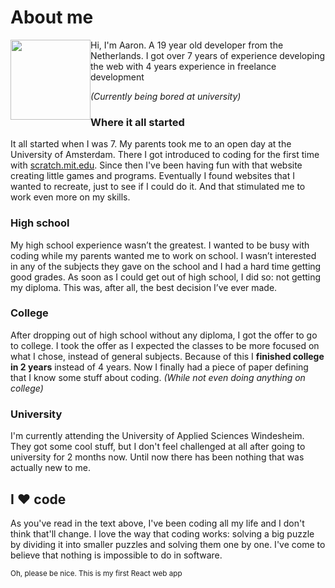 # About me

<img style="float: left; width: 8rem; margin-left: 0;" src="https://i.imgur.com/f9gLhjB.png">Hi,  I'm Aaron. A 19 year old developer from the Netherlands. I got over 7 years of experience developing the web with 4 years experience in freelance development

*(Currently being bored at university)*

### Where it all started

It all started when I was 7. My parents took me to an open day at the University of Amsterdam. There I got introduced to coding for the first time with [scratch.mit.edu](https://scratch.mid.edu). Since then I've been having fun with that website creating little games and programs. Eventually I found websites that I wanted to recreate, just to see if I could do it. And that stimulated me to work even more on my skills.

### High school

My high school experience wasn’t the greatest. I wanted to be busy with coding while my parents wanted me to work on school. I wasn’t interested in any of the subjects they gave on the school and I had a hard time getting good grades. As soon as I could get out of high school, I did so: not getting my diploma. This was, after all, the best decision I’ve ever made.

### College

After dropping out of high school without any diploma, I got the offer to go to college. I took the offer as I expected the classes to be more focused on what I chose, instead of general subjects. Because of this I **finished college in 2 years** instead of 4 years. Now I finally had a piece of paper defining that I know some stuff about coding. *(While not even doing anything on college)*

### University

I'm currently attending the University of Applied Sciences Windesheim. They got some cool stuff, but I don't feel challenged at all after going to university for 2 months now. Until now there has been nothing that was actually new to me.

## I ❤️ code

As you've read in the text above, I've been coding all my life and I don't think that'll change. I love the way that coding works: solving a big puzzle by dividing it into smaller puzzles and solving them one by one. I've come to believe that nothing is impossible to do in software.



<small>Oh, please be nice. This is my first React web app</small>